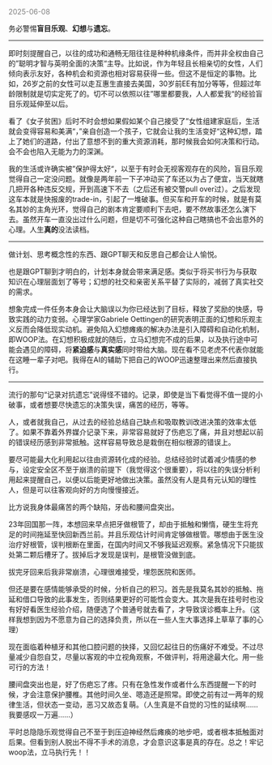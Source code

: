 
<span style="color: gray;">2025-06-08</span>

务必警惕**盲目乐观**、**幻想**与**遗忘**。

---
即时刻提醒自己，以往的成功和通畅无阻往往是种种机缘条件，而并非全权由自己的”聪明才智与英明全面的决策“主导。比如说，作为年轻且长相亲切的女性，人们倾向表示友好，各种机会和资源也相对容易获得一些。但这不是恒定的事物。比如，26岁之前的女性可以走互惠生直接去美国，30岁前EE有加分等等，但超过年龄限制就是切实定死了的。切不可以依照以往”哪里都要我，人人都爱我“的经验盲目乐观延伸至以后。

看了《女子贫困》后时不时会想如果假如某个自己接受了”女性组建家庭后，生活就会变得容易和美满“，”亲自创造一个孩子，它就会让我的生活变好“这种幻想，踏上了她们的道路，付出了意想不到的重大资源消耗，那时候我会如何决策和行动。会不会也陷入无能为力的深渊。

我的生活或许确实被”保护得太好“，以至于有时会无视客观存在的风险，盲目乐观觉得自己一定没问题。就像是两年前一下子冲动买了车还以为占了便宜，当天就瞎几把开各种违反交规，开到高速下不去（之后还有被交警pull over过）。之后发现这车本就是快报废的trade-in，引起了一堆破事。但买车和开车的时候，就是有莫名其妙的主角光环，觉得自己的剧本肯定要顺利下去吧，要不然故事还怎么演下去。虽然开车一直没出过什么问题，但是切不可强化这种自己瞎搞也不会出意外的心理。人生**真的**没法读档。

---
做计划、思考概念性的东西、跟GPT聊天和反思自己都会让人愉悦。

也是跟GPT聊到才明白的，计划本身就会带来满足感。类似于将买书行为与获取知识在心理层面划了等号；幻想的社交和亲密关系平替了实际的，减弱了真实社交的需求。

想象完成一件任务本身会让大脑误以为你已经达到了目标，释放了奖励的快感，导致实践的动力变弱。心理学家Gabriele Oettingen的研究表明正面的幻想和乐观主义反而会降低现实动机。避免陷入幻想瘫痪的解决办法是引入障碍和自动化机制，即WOOP法。在幻想积极成就的随后，立马幻想完不成的后果，以及执行途中可能会遇见的障碍，将**紧迫感**与**真实感**同时带给大脑。现在看不见老虎不代表你就能在这睡一辈子对吧。我得在AI的辅助下把自己的WOOP迅速整理出来然后直接执行。

---
流行的那句“记录对抗遗忘”说得怪不错的。记录，即使是当下看觉得不值一提的小破事，或者想要尽快遗忘的决策失误，痛苦的经历，等等。

人，或者就我自己，从过去的经验总结自己缺点和吸取教训改进决策的效率太低了。如果不靠着外界媒介记录下来，非常容易就好了伤疤忘了痛，并且对想起以前的错误经历感到非常抵触。这样容易导致总是栽倒在相似根源的错误上。

要尽可能最大化利用起以往由资源转化成的经验。总结经验时试着减少情感的参与，设定安全区不至于崩溃的前提下（我觉得这个很重要），将以往的失误分析利用起来提醒自己，以便以后能更好地做出决策。虽然没有人是具有元认知的理性人，但是可以往客观向好的方向慢慢接近。

比方说我身体最痛苦的两个缺陷，牙齿和腰间盘突出。

23年回国那一阵，本想回来早点把牙做根管了，却由于抵触和懒惰，硬生生将充足的时间拖延至快回新西兰前。并且乐观估计时间肯定够做根管。哪想由于医生没治疗好根管，误判根断在里面，在国内时间又不够我延迟观察。紧急情况下只能拔处第二颗后槽牙了。拔掉后才发现是误判，是根管没做到底。

拔完牙回来后我非常崩溃，心理很难接受，埋怨医院和医师。

但还是要在感情能够承受的时候，分析自己的积习。首先是我莫名其妙的抵触、拖延和借口导致的此事发生，否则结果更好的可能性会变大。其次是我在挂号时也没有好好看医生经验介绍，随便选了个普通号就去看了，才导致误诊概率上升。（这样我想到因为不愿意为自己的选择负责，所以在一些人生大事选择上草草了事的心理）

现在面临着种植牙和其他口腔问题的抉择，又回忆起往日的伤痛好不难受。不过尽量减少自怨自艾，尽量以客观的中立视角观察，不做评判，将用途最大化。用一些可行的方法！

腰间盘突出也是，好了伤疤忘了疼。只有在急性发作或者什么东西提醒一下的时候，才会注意保护腰椎。其他时间久坐、嗯造还是照常。即使之前有过一两年的规律生活，但状态一变动，恶习又故态复萌。（人生真是不自觉的习性的延续啊……我要感叹一万遍……）

平时总隐隐乐观觉得自己不至于到压迫神经然后瘫痪的地步吧，或者根本抵触面对后果。但看到别人脱出不得不手术的消息，才会意识这事是真的存在。总之！牢记woop法，立马执行先！！